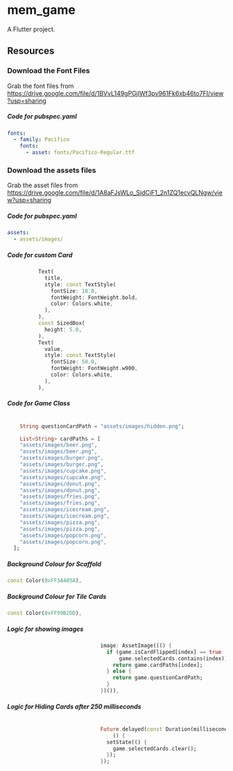 # mem_game

A Flutter project.

## Resources

### Download the Font Files

Grab the font files from https://drive.google.com/file/d/1BVvL149gPGjIWf3pv961Fk6xb46to7FI/view?usp=sharing

##### Code for pubspec.yaml

```yaml
fonts:
  - family: Pacifico
    fonts:
      - asset: fonts/Pacifico-Regular.ttf
```

### Download the assets files

Grab the asset files from https://drive.google.com/file/d/1A8aFJsWLo_SidCiF1_2n1ZQ1ecvQLNgw/view?usp=sharing

##### Code for pubspec.yaml

```yaml
assets:
  - assets/images/
```

##### Code for custom Card

```dart
          Text(
            title,
            style: const TextStyle(
              fontSize: 18.0,
              fontWeight: FontWeight.bold,
              color: Colors.white,
            ),
          ),
          const SizedBox(
            height: 5.0,
          ),
          Text(
            value,
            style: const TextStyle(
              fontSize: 50.0,
              fontWeight: FontWeight.w900,
              color: Colors.white,
            ),
          ),
```

##### Code for Game Class

```dart

    String questionCardPath = "assets/images/hidden.png";

    List<String> cardPaths = [
    "assets/images/beer.png",
    "assets/images/beer.png",
    "assets/images/burger.png",
    "assets/images/burger.png",
    "assets/images/cupcake.png",
    "assets/images/cupcake.png",
    "assets/images/donut.png",
    "assets/images/donut.png",
    "assets/images/fries.png",
    "assets/images/fries.png",
    "assets/images/icecream.png",
    "assets/images/icecream.png",
    "assets/images/pizza.png",
    "assets/images/pizza.png",
    "assets/images/popcorn.png",
    "assets/images/popcorn.png",
  ];

```

##### Background Colour for Scaffold

```dart
const Color(0xFF3A405A),
```

##### Background Colour for Tile Cards

```dart
const Color(0xFF99B2DD),
```

##### Logic for showing images

```dart
                              image: AssetImage((() {
                                if (game.isCardFlipped[index] == true ||
                                    game.selectedCards.contains(index)) {
                                  return game.cardPaths[index];
                                } else {
                                  return game.questionCardPath;
                                }
                              })()),
```

##### Logic for Hiding Cards after 250 milliseconds

```dart

                              Future.delayed(const Duration(milliseconds: 250),
                                  () {
                                setState(() {
                                  game.selectedCards.clear();
                                });
                              });

```

